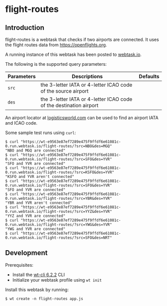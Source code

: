 # flight-routes

## Introduction
flight-routes is a webtask that checks if two airports are connected. It uses the flight routes data from https://openflights.org.

A running instance of this webtask has been posted to [webtask.io](https://wt-e9563e87ef7289e475f9ffdf6e61081c-0.run.webtask.io/flight-routes?src=YVR&des=SFO).

The following is the supported query parameters:

Parameters | Descriptions | Defaults
---------- | ------------ | -------
`src`      | the 3-letter IATA or 4-letter ICAO code of the source airport      |
`des`      | the 3-letter IATA or 4-letter ICAO code of the destination airport |

An airport locator at [logisticsworld.com](http://www.logisticsworld.com/airports.asp) can be used to find an airport IATA and ICAO code.

Some sample test runs using `curl`:
```
$ curl "https://wt-e9563e87ef7289e475f9ffdf6e61081c-0.run.webtask.io/flight-routes/?src=NBO&des=MGQ"
"NBO and MGQ are connected"
$ curl "https://wt-e9563e87ef7289e475f9ffdf6e61081c-0.run.webtask.io/flight-routes/?src=SFO&des=YVR"
"SFO and YVR are connected"
$ curl "https://wt-e9563e87ef7289e475f9ffdf6e61081c-0.run.webtask.io/flight-routes/?src=KSFO&des=YVR"
"KSFO and YVR aren't connected"
$ curl "https://wt-e9563e87ef7289e475f9ffdf6e61081c-0.run.webtask.io/flight-routes/?src=SFO&des=YVR"
"SFO and YVR are connected"
$ curl "https://wt-e9563e87ef7289e475f9ffdf6e61081c-0.run.webtask.io/flight-routes/?src=YBR&des=YVR"
"YBR and YVR aren't connected"
$ curl "https://wt-e9563e87ef7289e475f9ffdf6e61081c-0.run.webtask.io/flight-routes/?src=YYZ&des=YVR"
"YYZ and YVR are connected"
$ curl "https://wt-e9563e87ef7289e475f9ffdf6e61081c-0.run.webtask.io/flight-routes/?src=YWG&des=YVR"
"YWG and YVR are connected"
$ curl "https://wt-e9563e87ef7289e475f9ffdf6e61081c-0.run.webtask.io/flight-routes/?src=SFO&des=NRT"
```

## Development

Prerequisites:

* Install the [wt-cli 6.2.2](https://webtask.io/cli) CLI
* Initialize your webtask profile using `wt init`

Install this webtask by running:
```
$ wt create -n flight-routes app.js
```
